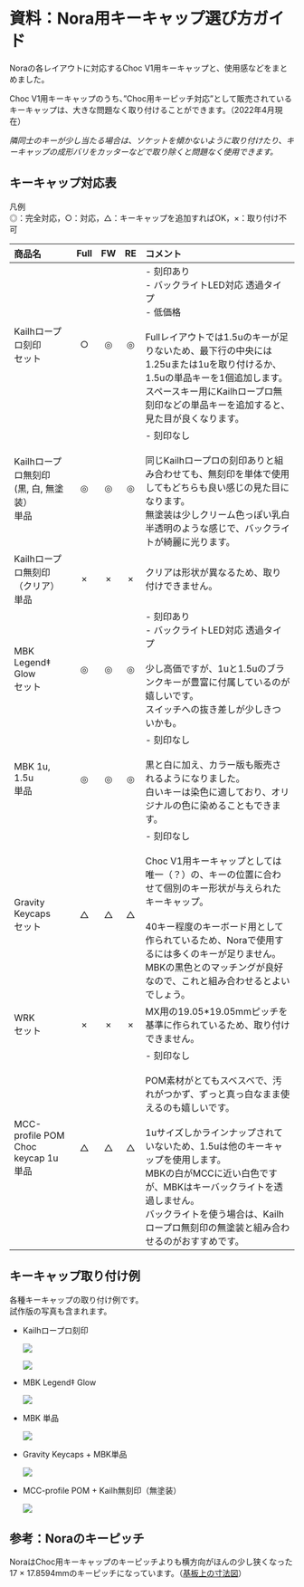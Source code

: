# 資料：Nora用キーキャップ選び方ガイド

Noraの各レイアウトに対応するChoc V1用キーキャップと、使用感などをまとめました。

Choc V1用キーキャップのうち、”Choc用キーピッチ対応”として販売されているキーキャップは、大きな問題なく取り付けることができます。（2022年4月現在）

*隣同士のキーが少し当たる場合は、ソケットを傾かないように取り付けたり、キーキャップの成形バリをカッターなどで取り除くと問題なく使用できます。*

## キーキャップ対応表

凡例  
◎：完全対応，○：対応，△：キーキャップを追加すればOK，×：取り付け不可

| 商品名 | Full | FW | RE | コメント |
| :---- | :---: | :---: | :---: | :---- |
Kailhロープロ刻印<br>セット | ○ | ◎ | ◎ | - 刻印あり<br>- バックライトLED対応 透過タイプ<br>- 低価格<br><br>Fullレイアウトでは1.5uのキーが足りないため、最下行の中央には1.25uまたは1uを取り付けるか、1.5uの単品キーを1個追加します。<br>スペースキー用にKailhロープロ無刻印などの単品キーを追加すると、見た目が良くなります。 |
| Kailhロープロ無刻印<br>(黒, 白, 無塗装）<br>単品 | ◎ | ◎ | ◎ | - 刻印なし<br><br>同じKailhロープロの刻印ありと組み合わせても、無刻印を単体で使用してもどちらも良い感じの見た目になります。<br>無塗装は少しクリーム色っぽい乳白半透明のような感じで、バックライトが綺麗に光ります。 |
| Kailhロープロ無刻印<br>（クリア）<br> 単品 | × | × | × | クリアは形状が異なるため、取り付けできません。 |
| MBK Legend‡ Glow<br> セット | ◎ | ◎ | ◎ | - 刻印あり<br>- バックライトLED対応 透過タイプ<br><br>少し高価ですが、1uと1.5uのブランクキーが豊富に付属しているのが嬉しいです。<br>スイッチへの抜き差しが少しきついかも。 |
| MBK 1u, 1.5u<br>単品 | ◎ | ◎ | ◎ | - 刻印なし<br><br>黒と白に加え、カラー版も販売されるようになりました。<br>白いキーは染色に適しており、オリジナルの色に染めることもできます。 |
| Gravity Keycaps<br>セット | △ | △ | △ | - 刻印なし<br><br>Choc V1用キーキャップとしては唯一（？）の、キーの位置に合わせて個別のキー形状が与えられたキーキャップ。<br><br>40キー程度のキーボード用として作られているため、Noraで使用するには多くのキーが足りません。<br>MBKの黒色とのマッチングが良好なので、これと組み合わせるとよいでしょう。 |
| WRK<br>セット | × | × | × | MX用の19.05*19.05mmピッチを基準に作られているため、取り付けできません。 |
| MCC-profile POM Choc keycap 1u<br>単品 | △ | △ | △ | - 刻印なし<br><br>POM素材がとてもスベスベで、汚れがつかず、ずっと真っ白なまま使えるのも嬉しいです。<br><br>1uサイズしかラインナップされていないため、1.5uは他のキーキャップを使用します。<br>MBKの白がMCCに近い白色ですが、MBKはキーバックライトを透過しません。<br>バックライトを使う場合は、Kailhロープロ無刻印の無塗装と組み合わせるのがおすすめです。 |

## キーキャップ取り付け例

各種キーキャップの取り付け例です。  
試作版の写真も含まれます。

- Kailhロープロ刻印

    ![](../assets/KeycapsGuide/_DSF1643.jpeg)

    ![](../assets/KeycapsGuide/_DSF1651.jpeg)

- MBK Legend‡ Glow

    ![](../assets/KeycapsGuide/_DSF3207.jpeg)

- MBK 単品

    ![](../assets/KeycapsGuide/_DSF1370.jpeg)

- Gravity Keycaps + MBK単品

    ![](../assets/KeycapsGuide/DSC_7687.jpeg)

- MCC-profile POM + Kailh無刻印（無塗装）

    ![](../assets/KeycapsGuide/DSC_7785.jpeg)

## 参考：Noraのキーピッチ

NoraはChoc用キーキャップのキーピッチよりも横方向がほんの少し狭くなった 17 × 17.8594mmのキーピッチになっています。（[基板上の寸法図](../assets/BuildGuide_DN0032/PCB_key_pitch.png)）
